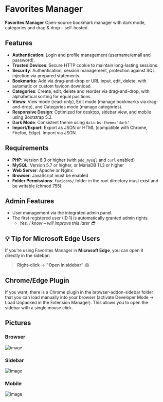 # Favorites Manager

**Favorites Manager** Open-source bookmark manager with dark mode, categories and drag & drop – self-hosted.

## Features

- **Authentication**: Login and profile management (username/email and password).
- **Trusted Devices**: Secure HTTP cookie to maintain long-lasting sessions.
- **Security**: Authentication, session management, protection against SQL injection via prepared statements.
- **Bookmarks**: Add via drag-and-drop or URL input, edit, delete, with automatic or custom favicon download.
- **Categories**: Create, edit, delete and reorder via drag-and-drop, with alphabetical sorting for equal positions.
- **Views**: View mode (read-only), Edit mode (manage bookmarks via drag-and-drop), and Categories mode (manage categories).
- **Responsive Design**: Optimized for desktop, sidebar view, and mobile using Bootstrap 5.3.
- **Dark Mode**: Consistent theme using `data-bs-theme="dark"`.
- **Import/Export**: Export as JSON or HTML (compatible with Chrome, Firefox, Edge). Import via JSON.

## Requirements

- **PHP**: Version 8.3 or higher (with `pdo_mysql` and `curl` enabled)
- **MySQL**: Version 5.7 or higher, or MariaDB 11.3 or higher
- **Web Server**: Apache or Nginx
- **Browser**: JavaScript must be enabled
- **Folder Permissions**: `favicons/` folder in the root directory must exist and be writable (chmod 755)

## Admin Features

- User management via the integrated admin panel.
- The first registered user (ID 1) is automatically granted admin rights.  
  - _Yes, I know – will improve this later 😎_

## 💡 Tip for Microsoft Edge Users

If you're using Favorites Manager in **Microsoft Edge**, you can open it directly in the sidebar:

> **Right-click** → **"Open in sidebar"** 😱

## Chrome/Edge Plugin

If you want, there is a Chrome plugin in the browser-addon-sidebar folder that you can load manually into your browser (activate Developer Mode -> Load Unpacked in the Extension Manager).
This allows you to open the sidebar with a single mouse click.

## Pictures

### Browser

![image](https://github.com/user-attachments/assets/b1ac06dc-4e08-45f3-9c36-8dd66c32355c)


### Sidebar

![image](https://github.com/user-attachments/assets/994ad99b-cece-4dde-a3bc-d0bbe2617389)


### Mobile

![image](https://github.com/user-attachments/assets/a4465c0d-4c78-4030-af33-9cb09254bbfd)

